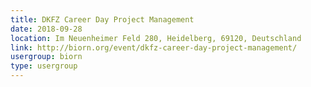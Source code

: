 ```yaml
---
title: DKFZ Career Day Project Management
date: 2018-09-28
location: Im Neuenheimer Feld 280, Heidelberg, 69120, Deutschland
link: http://biorn.org/event/dkfz-career-day-project-management/
usergroup: biorn
type: usergroup
---
```

